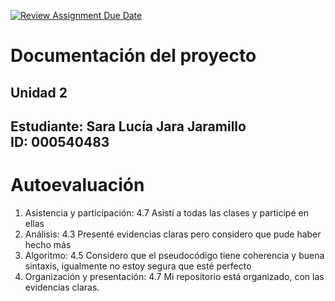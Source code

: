 [![Review Assignment Due Date](https://classroom.github.com/assets/deadline-readme-button-22041afd0340ce965d47ae6ef1cefeee28c7c493a6346c4f15d667ab976d596c.svg)](https://classroom.github.com/a/e28MnG35)
# Documentación del proyecto
## Unidad 2

Estudiante: Sara Lucía Jara Jaramillo  
ID:  000540483
---
# Autoevaluación 
 
 1. Asistencia y participación: 4.7 
 Asistí a todas las clases y participé en ellas
 2. Análisis: 4.3
 Presenté evidencias claras pero considero que pude haber hecho más 
 3. Algoritmo: 4.5
 Considero que el pseudocódigo tiene coherencia y buena sintaxis, igualmente no estoy segura que esté perfecto 
 4. Organización y presentación: 4.7
 Mi repositorio está organizado, con las evidencias claras.